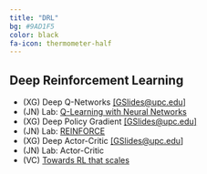 ```yaml
---
title: "DRL"
bg: #9AD1F5
color: black
fa-icon: thermometer-half
---
```


## Deep Reinforcement Learning

* (XG) Deep Q-Networks [[GSlides@upc.edu]][dqn-slides]
* (JN) Lab: [Q-Learning with Neural Networks][Lab-QNN]
* (XG) Deep Policy Gradient [[GSlides@upc.edu]][dpg-slides]
* (JN) Lab: [REINFORCE][Lab-REINFORCE]
* (XG) Deep Actor-Critic [[GSlides@upc.edu]][dac-slides]
* (JN) Lab: Actor-Critic
* (VC) [Towards RL that scales][vcampos-arap-2020]


[dqn-slides]: https://docs.google.com/presentation/d/1M0xkCVxTuTfWats5hehpjLaRduyypXz6hY5v79AKHmk/edit?usp=sharing
[dpg-slides]: https://docs.google.com/presentation/d/1pXKvWh2W7ARhz2zX5L7R-CYkHY-RRA6u82oUwX3zzAU/edit?usp=sharing
[dac-slides]: https://docs.google.com/presentation/d/1NdKPnHcr46d0DbXfVBTREZO80739nimGoXFhQ6hvgOc/edit?usp=sharing
[Lab-QNN]:https://github.com/telecombcn-dl/mrl-2020/blob/gh-pages/labs/mrl_2020_05_qlearn_nn_todo.ipynb
[Lab-REINFORCE]:https://github.com/telecombcn-dl/mrl-2020/blob/gh-pages/labs/mrl_2020_07_reinforce_todo.ipynb

[vcampos-arap-2020]: https://youtu.be/rZRNHJ_15Bo

